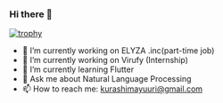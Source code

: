 ### Hi there 👋

[![trophy](https://github-profile-trophy.vercel.app/?username=rim0o8)](https://github.com/ryo-ma/github-profile-trophy)


- 🔭 I’m currently working on ELYZA .inc(part-time job)
- 💊 I’m currently working on Virufy (Internship)
- 🌱 I’m currently learning Flutter
- 💬 Ask me about Natural Language Processing
- 📫 How to reach me: kurashimayuuri@gmail.com
<!--
- 👯 I’m looking to collaborate on ...
- 🤔 I’m looking for help with ...
- 😄 Pronouns: ...
- ⚡ Fun fact: ...
-->
